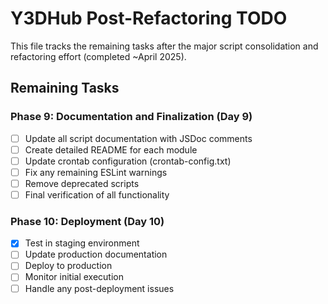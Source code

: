 # Y3DHub Post-Refactoring TODO

This file tracks the remaining tasks after the major script consolidation and refactoring effort (completed ~April 2025).

## Remaining Tasks

### Phase 9: Documentation and Finalization (Day 9)

- [ ] Update all script documentation with JSDoc comments
- [ ] Create detailed README for each module
- [ ] Update crontab configuration (crontab-config.txt)
- [ ] Fix any remaining ESLint warnings
- [ ] Remove deprecated scripts
- [ ] Final verification of all functionality

### Phase 10: Deployment (Day 10)

- [x] Test in staging environment
- [ ] Update production documentation
- [ ] Deploy to production
- [ ] Monitor initial execution
- [ ] Handle any post-deployment issues 
